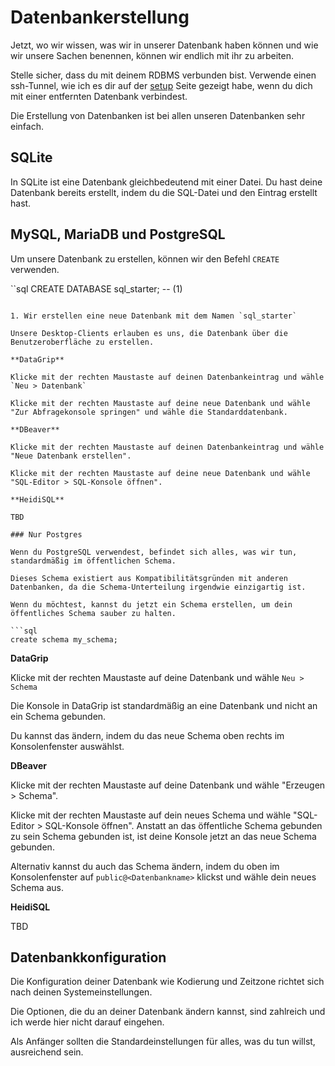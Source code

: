 # Datenbankerstellung

Jetzt, wo wir wissen, was wir in unserer Datenbank haben können und wie wir unsere Sachen benennen, können wir endlich 
mit ihr zu arbeiten.

Stelle sicher, dass du mit deinem RDBMS verbunden bist. Verwende einen ssh-Tunnel, wie ich es dir auf der [setup](../01/setup.md) 
Seite gezeigt habe, wenn du dich mit einer entfernten Datenbank verbindest.

Die Erstellung von Datenbanken ist bei allen unseren Datenbanken sehr einfach.

## SQLite

In SQLite ist eine Datenbank gleichbedeutend mit einer Datei. Du hast deine Datenbank bereits erstellt, indem du die SQL-Datei und den Eintrag erstellt hast.

## MySQL, MariaDB und PostgreSQL

Um unsere Datenbank zu erstellen, können wir den Befehl `CREATE` verwenden.

``sql
CREATE DATABASE sql_starter; -- (1)
```

1. Wir erstellen eine neue Datenbank mit dem Namen `sql_starter`

Unsere Desktop-Clients erlauben es uns, die Datenbank über die Benutzeroberfläche zu erstellen.

**DataGrip**

Klicke mit der rechten Maustaste auf deinen Datenbankeintrag und wähle `Neu > Datenbank`

Klicke mit der rechten Maustaste auf deine neue Datenbank und wähle "Zur Abfragekonsole springen" und wähle die Standarddatenbank.

**DBeaver**

Klicke mit der rechten Maustaste auf deinen Datenbankeintrag und wähle "Neue Datenbank erstellen".

Klicke mit der rechten Maustaste auf deine neue Datenbank und wähle "SQL-Editor > SQL-Konsole öffnen".

**HeidiSQL**

TBD

### Nur Postgres

Wenn du PostgreSQL verwendest, befindet sich alles, was wir tun, standardmäßig im öffentlichen Schema.

Dieses Schema existiert aus Kompatibilitätsgründen mit anderen Datenbanken, da die Schema-Unterteilung irgendwie einzigartig ist.

Wenn du möchtest, kannst du jetzt ein Schema erstellen, um dein öffentliches Schema sauber zu halten.

```sql
create schema my_schema;
```

**DataGrip**

Klicke mit der rechten Maustaste auf deine Datenbank und wähle `Neu > Schema`

Die Konsole in DataGrip ist standardmäßig an eine Datenbank und nicht an ein Schema gebunden.

Du kannst das ändern, indem du das neue Schema oben rechts im Konsolenfenster auswählst.


**DBeaver**

Klicke mit der rechten Maustaste auf deine Datenbank und wähle "Erzeugen > Schema".

Klicke mit der rechten Maustaste auf dein neues Schema und wähle "SQL-Editor > SQL-Konsole öffnen". Anstatt an das öffentliche Schema gebunden zu sein 
Schema gebunden ist, ist deine Konsole jetzt an das neue Schema gebunden.

Alternativ kannst du auch das Schema ändern, indem du oben im Konsolenfenster auf `public@<Datenbankname>` klickst 
und wähle dein neues Schema aus.

**HeidiSQL**

TBD


## Datenbankkonfiguration
Die Konfiguration deiner Datenbank wie Kodierung und Zeitzone richtet sich nach deinen Systemeinstellungen.

Die Optionen, die du an deiner Datenbank ändern kannst, sind zahlreich und ich werde hier nicht darauf eingehen.

Als Anfänger sollten die Standardeinstellungen für alles, was du tun willst, ausreichend sein.
